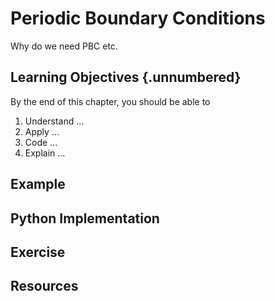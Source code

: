 # Periodic Boundary Conditions

Why do we need PBC etc.

## Learning Objectives {.unnumbered}

By the end of this chapter, you should be able to

1. Understand ...
2. Apply ...
3. Code ...
4. Explain ...

## Example

## Python Implementation

## Exercise

## Resources
